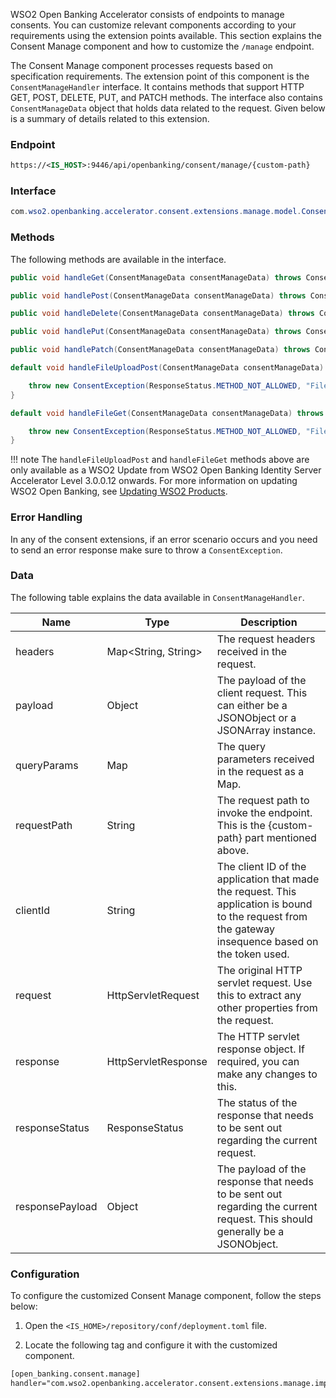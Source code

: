 WSO2 Open Banking Accelerator consists of endpoints to manage consents. You can customize relevant components 
according to your requirements using the extension points available. This section explains the 
Consent Manage component and how to customize the `/manage` endpoint.

The Consent Manage component processes requests based on specification requirements. The extension point of 
this component is the `ConsentManageHandler` interface. It contains methods that support HTTP GET, POST, 
DELETE, PUT, and PATCH methods. The interface also contains `ConsentManageData` object that holds data related to 
the request. Given below is a summary of details related to this extension.

### Endpoint
``` xml
https://<IS_HOST>:9446/api/openbanking/consent/manage/{custom-path}
```

### Interface
``` java
com.wso2.openbanking.accelerator.consent.extensions.manage.model.ConsentManageHandler
```
### Methods
The following methods are available in the interface.
``` java
public void handleGet(ConsentManageData consentManageData) throws ConsentException;
```    
``` java
public void handlePost(ConsentManageData consentManageData) throws ConsentException;
```
``` java
public void handleDelete(ConsentManageData consentManageData) throws ConsentException;
```    
``` java
public void handlePut(ConsentManageData consentManageData) throws ConsentException;
```
``` java
public void handlePatch(ConsentManageData consentManageData) throws ConsentException;
```
``` java
default void handleFileUploadPost(ConsentManageData consentManageData) throws ConsentException {

    throw new ConsentException(ResponseStatus.METHOD_NOT_ALLOWED, "File upload is not supported");
}
```
``` java
default void handleFileGet(ConsentManageData consentManageData) throws ConsentException {

    throw new ConsentException(ResponseStatus.METHOD_NOT_ALLOWED, "File retrieval is not supported");
}
```
!!! note
    The `handleFileUploadPost` and `handleFileGet` methods above are only available as a WSO2 Update from WSO2 Open Banking Identity Server Accelerator Level 3.0.0.12 onwards. For more information on updating WSO2 Open Banking, see [Updating WSO2 Products](../install-and-setup/setting-up-servers.md#getting-wso2-updates).
        
### Error Handling
In any of the consent extensions, if an error scenario occurs and you need to send an error response make sure to throw 
a `ConsentException`.

### Data 
The following table explains the data available in `ConsentManageHandler`.

| Name      | Type                  | Description  |
| ----------|-----------------------| -------------|
| headers   | Map<String, String>   | The request headers received in the request. |
| payload   | Object                | The payload of the client request. This can either be a JSONObject or a JSONArray instance. |
| queryParams   | Map               | The query parameters received in the request as a Map. |
| requestPath   | String            | The request path to invoke the endpoint. This is the {custom-path} part mentioned above. |
| clientId      | String            | The client ID of the application that made the request. This application is bound to the request from the gateway insequence based on the token used. |
| request       | HttpServletRequest    | The original HTTP servlet request. Use this to extract any other properties from the request. |
| response      | HttpServletResponse   | The HTTP servlet response object. If required, you can make any changes to this. |
| responseStatus    | ResponseStatus    | The status of the response that needs to be sent out regarding the current request. |
| responsePayload   | Object            | The payload of the response that needs to be sent out regarding the current request. This should generally be a JSONObject. |

### Configuration 

To configure the customized Consent Manage component, follow the steps below:

1. Open the `<IS_HOME>/repository/conf/deployment.toml` file.
    
2. Locate the following tag and configure it with the customized component.
```xml 
[open_banking.consent.manage]
handler="com.wso2.openbanking.accelerator.consent.extensions.manage.impl.DefaultConsentManageHandler"
```
